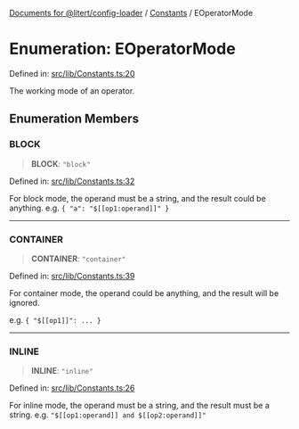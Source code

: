 [Documents for @litert/config-loader](../../index.md) / [Constants](../index.md) / EOperatorMode

# Enumeration: EOperatorMode

Defined in: [src/lib/Constants.ts:20](https://github.com/litert/config-loader.js/blob/master/src/lib/Constants.ts#L20)

The working mode of an operator.

## Enumeration Members

### BLOCK

> **BLOCK**: `"block"`

Defined in: [src/lib/Constants.ts:32](https://github.com/litert/config-loader.js/blob/master/src/lib/Constants.ts#L32)

For block mode, the operand must be a string, and the result could be anything.
e.g. `{ "a": "$[[op1:operand]]" }`

***

### CONTAINER

> **CONTAINER**: `"container"`

Defined in: [src/lib/Constants.ts:39](https://github.com/litert/config-loader.js/blob/master/src/lib/Constants.ts#L39)

For container mode, the operand could be anything, and the result will be ignored.

e.g. `{ "$[[op1]]": ... }`

***

### INLINE

> **INLINE**: `"inline"`

Defined in: [src/lib/Constants.ts:26](https://github.com/litert/config-loader.js/blob/master/src/lib/Constants.ts#L26)

For inline mode, the operand must be a string, and the result must be a string.
e.g. `"$[[op1:operand]] and $[[op2:operand]]"`
